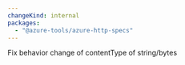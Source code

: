 ```yaml
---
changeKind: internal
packages:
  - "@azure-tools/azure-http-specs"
---
```


Fix behavior change of contentType of string/bytes